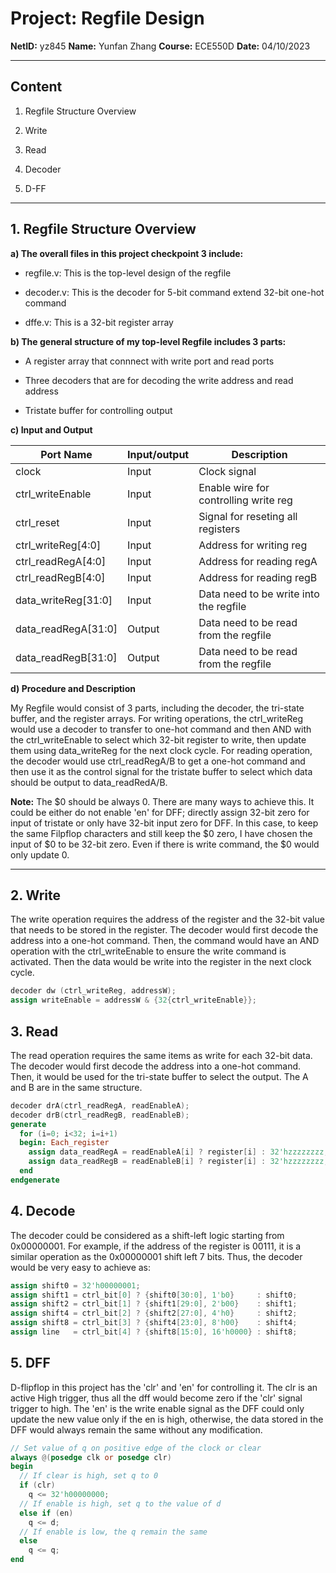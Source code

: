 # Project: Regfile Design

**NetID:** yz845   **Name:** Yunfan Zhang   **Course:** ECE550D   **Date:** 04/10/2023

---

## Content

1. Regfile Structure Overview

2. Write

3. Read

4. Decoder

5. D-FF

---

## 1. Regfile Structure Overview

**a) The overall files in this project checkpoint 3 include:**

- regfile.v: This is the top-level design of the regfile

- decoder.v: This is the decoder for 5-bit command extend 32-bit one-hot command

- dffe.v: This is a 32-bit register array

**b) The general structure of my top-level Regfile includes 3 parts:** 

- A register array that connnect with write port and read ports

- Three decoders that are for decoding the write address and read address

- Tristate buffer for controlling output 

**c) Input and Output**

|**Port Name**|**Input/output**|**Description**|
|-|-|-|
|clock|Input|Clock signal|
|ctrl_writeEnable|Input|Enable wire for controlling write reg|
|ctrl_reset|Input|Signal for reseting all registers  |
|ctrl_writeReg[4:0]|Input|Address for writing reg|
|ctrl_readRegA[4:0]|Input|Address for reading regA|
|ctrl_readRegB[4:0]|Input|Address for reading regB|
|data_writeReg[31:0]|Input|Data need to be write into the regfile|
|data_readRegA[31:0]|Output|Data need to be read from the regfile|
|data_readRegB[31:0]|Output|Data need to be read from the regfile|

**d) Procedure and Description**

My Regfile would consist of 3 parts, including the decoder, the tri-state buffer, and the register arrays. For writing operations, the ctrl_writeReg would use a decoder to transfer to one-hot command and then AND with the ctrl_writeEnable to select which 32-bit register to write, then update them using data_writeReg for the next clock cycle. For reading operation, the decoder would use ctrl_readRegA/B to get a one-hot command and then use it as the control signal for the tristate buffer to select which data should be output to data_readRedA/B.

**Note:** The \$0 should be always 0. There are many ways to achieve this. It could be either do not enable 'en' for DFF; directly assign 32-bit zero for input of tristate or only have 32-bit input zero for DFF.  In this case, to keep the same Filpflop characters and still keep the \$0 zero, I have chosen the input of \$0 to be 32-bit zero. Even if there is write command, the \$0 would only update 0.

---

## 2. Write

The write operation requires the address of the register and the 32-bit value that needs to be stored in the register. The decoder would first decode the address into a one-hot command. Then, the command would have an AND operation with the ctrl_writeEnable to ensure the write command is activated. Then the data would be write into the register in the next clock cycle.

```Verilog
decoder dw (ctrl_writeReg, addressW);
assign writeEnable = addressW & {32{ctrl_writeEnable}};
```

## 3. Read

The read operation requires the same items as write for each 32-bit data. The decoder would first decode the address into a one-hot command. Then, it would be used for the tri-state buffer to select the output. The A and B are in the same structure.

```Verilog
decoder drA(ctrl_readRegA, readEnableA);
decoder drB(ctrl_readRegB, readEnableB);
generate
  for (i=0; i<32; i=i+1)
  begin: Each_register
    assign data_readRegA = readEnableA[i] ? register[i] : 32'hzzzzzzzz;
    assign data_readRegB = readEnableB[i] ? register[i] : 32'hzzzzzzzz;
  end
endgenerate
```

## 4. Decode

The decoder could be considered as a shift-left logic starting from 0x00000001. For example, if the address of the register is 00111, it is a similar operation as the 0x00000001 shift left 7 bits. Thus, the decoder would be very easy to achieve as:

```Verilog
assign shift0 = 32'h00000001;
assign shift1 = ctrl_bit[0] ? {shift0[30:0], 1'b0}     : shift0;
assign shift2 = ctrl_bit[1] ? {shift1[29:0], 2'b00}    : shift1;
assign shift4 = ctrl_bit[2] ? {shift2[27:0], 4'h0}     : shift2;
assign shift8 = ctrl_bit[3] ? {shift4[23:0], 8'h00}    : shift4;
assign line   = ctrl_bit[4] ? {shift8[15:0], 16'h0000} : shift8;
```

## 5. DFF

D-flipflop in this project has the 'clr' and 'en' for controlling it. The clr is an active High trigger, thus all the dff would become zero if the 'clr' signal trigger to high. The 'en' is the write enable signal as the DFF could only update the new value only if the en is high, otherwise, the data stored in the DFF would always remain the same without any modification.

```Verilog
// Set value of q on positive edge of the clock or clear
always @(posedge clk or posedge clr) 
begin
  // If clear is high, set q to 0
  if (clr) 
    q <= 32'h00000000;
  // If enable is high, set q to the value of d 
  else if (en) 
    q <= d;
  // If enable is low, the q remain the same
  else
	q <= q;
end
```

